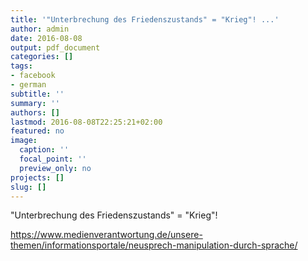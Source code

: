 ```yaml
---
title: '"Unterbrechung des Friedenszustands" = "Krieg"!﻿ ...'
author: admin
date: 2016-08-08
output: pdf_document
categories: []
tags:
- facebook
- german
subtitle: ''
summary: ''
authors: []
lastmod: 2016-08-08T22:25:21+02:00
featured: no
image:
  caption: ''
  focal_point: ''
  preview_only: no
projects: []
slug: []
---
```

"Unterbrechung des Friedenszustands" = "Krieg"!﻿

https://www.medienverantwortung.de/unsere-themen/informationsportale/neusprech-manipulation-durch-sprache/

